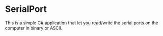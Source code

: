# SerialPort
This is a simple C# application that let you read/write the serial ports on the computer in binary or ASCII.
